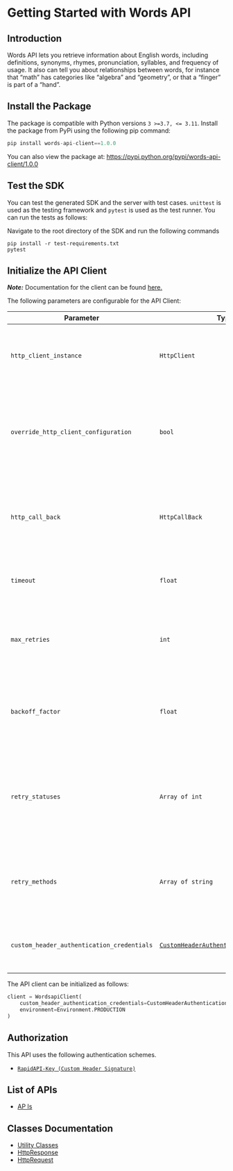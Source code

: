 
# Getting Started with Words API

## Introduction

Words API lets you retrieve information about English words, including definitions, synonyms, rhymes, pronunciation, syllables, and frequency of usage. It also can tell you about relationships between words, for instance that “math” has categories like “algebra” and “geometry”, or that a “finger” is part of a “hand”.

## Install the Package

The package is compatible with Python versions `3 >=3.7, <= 3.11`.
Install the package from PyPi using the following pip command:

```python
pip install words-api-client==1.0.0
```

You can also view the package at:
https://pypi.python.org/pypi/words-api-client/1.0.0

## Test the SDK

You can test the generated SDK and the server with test cases. `unittest` is used as the testing framework and `pytest` is used as the test runner. You can run the tests as follows:

Navigate to the root directory of the SDK and run the following commands

```
pip install -r test-requirements.txt
pytest
```

## Initialize the API Client

**_Note:_** Documentation for the client can be found [here.](https://www.github.com/sufyankhanrao/words-api-client-python/tree/1.0.0/doc/client.md)

The following parameters are configurable for the API Client:

| Parameter | Type | Description |
|  --- | --- | --- |
| `http_client_instance` | `HttpClient` | The Http Client passed from the sdk user for making requests |
| `override_http_client_configuration` | `bool` | The value which determines to override properties of the passed Http Client from the sdk user |
| `http_call_back` | `HttpCallBack` | The callback value that is invoked before and after an HTTP call is made to an endpoint |
| `timeout` | `float` | The value to use for connection timeout. <br> **Default: 60** |
| `max_retries` | `int` | The number of times to retry an endpoint call if it fails. <br> **Default: 0** |
| `backoff_factor` | `float` | A backoff factor to apply between attempts after the second try. <br> **Default: 2** |
| `retry_statuses` | `Array of int` | The http statuses on which retry is to be done. <br> **Default: [408, 413, 429, 500, 502, 503, 504, 521, 522, 524]** |
| `retry_methods` | `Array of string` | The http methods on which retry is to be done. <br> **Default: ['GET', 'PUT']** |
| `custom_header_authentication_credentials` | [`CustomHeaderAuthenticationCredentials`](https://www.github.com/sufyankhanrao/words-api-client-python/tree/1.0.0/doc/$a/https://www.github.com/sufyankhanrao/words-api-client-python/tree/1.0.0/custom-header-signature.md) | The credential object for Custom Header Signature |

The API client can be initialized as follows:

```python
client = WordsapiClient(
    custom_header_authentication_credentials=CustomHeaderAuthenticationCredentials(),
    environment=Environment.PRODUCTION
)
```

## Authorization

This API uses the following authentication schemes.

* [`RapidAPI-Key (Custom Header Signature)`](https://www.github.com/sufyankhanrao/words-api-client-python/tree/1.0.0/doc/$a/https://www.github.com/sufyankhanrao/words-api-client-python/tree/1.0.0/custom-header-signature.md)

## List of APIs

* [AP Is](https://www.github.com/sufyankhanrao/words-api-client-python/tree/1.0.0/doc/controllers/ap-is.md)

## Classes Documentation

* [Utility Classes](https://www.github.com/sufyankhanrao/words-api-client-python/tree/1.0.0/doc/utility-classes.md)
* [HttpResponse](https://www.github.com/sufyankhanrao/words-api-client-python/tree/1.0.0/doc/http-response.md)
* [HttpRequest](https://www.github.com/sufyankhanrao/words-api-client-python/tree/1.0.0/doc/http-request.md)

